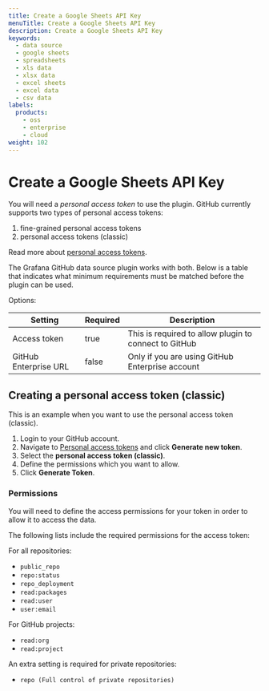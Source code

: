 ```yaml
---
title: Create a Google Sheets API Key
menuTitle: Create a Google Sheets API Key
description: Create a Google Sheets API Key
keywords:
  - data source
  - google sheets
  - spreadsheets
  - xls data
  - xlsx data
  - excel sheets
  - excel data
  - csv data
labels:
  products:
    - oss
    - enterprise
    - cloud
weight: 102
---
```


# Create a Google Sheets API Key

You will need a _personal access token_ to use the plugin. GitHub currently supports two types of personal access tokens:

1. fine-grained personal access tokens
1. personal access tokens (classic)

Read more about [personal access tokens](https://docs.github.com/en/authentication/keeping-your-account-and-data-secure/managing-your-personal-access-tokens).

The Grafana GitHub data source plugin works with both. Below is a table that indicates what minimum requirements must be matched before the plugin can be used.

Options:

| Setting               | Required | Description                                           |
| --------------------- | -------- | ----------------------------------------------------- |
| Access token          | true     | This is required to allow plugin to connect to GitHub |
| GitHub Enterprise URL | false    | Only if you are using GitHub Enterprise account       |

## Creating a personal access token (classic)

This is an example when you want to use the personal access token (classic).

1. Login to your GitHub account.
1. Navigate to [Personal access tokens](https://github.com/settings/tokens) and click **Generate new token**.
1. Select the **personal access token (classic)**.
1. Define the permissions which you want to allow.
1. Click **Generate Token**.

### Permissions

You will need to define the access permissions for your token in order to allow it to access the data.

The following lists include the required permissions for the access token:

For all repositories:

- `public_repo`
- `repo:status`
- `repo_deployment`
- `read:packages`
- `read:user`
- `user:email`

For GitHub projects:

- `read:org`
- `read:project`

An extra setting is required for private repositories:

- `repo (Full control of private repositories)`

